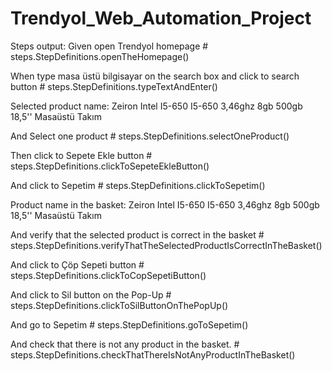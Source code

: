 # Trendyol_Web_Automation_Project



Steps output:
Given open Trendyol homepage                                                # steps.StepDefinitions.openTheHomepage()

  When type masa üstü bilgisayar on the search box and click to search button # steps.StepDefinitions.typeTextAndEnter()
  
Selected product name: Zeiron Intel I5-650 I5-650 3,46ghz 8gb 500gb 18,5'' Masaüstü Takım

  And Select one product                                                      # steps.StepDefinitions.selectOneProduct()
  
  Then click to Sepete Ekle button                                            # steps.StepDefinitions.clickToSepeteEkleButton()
  
  And click to Sepetim                                                        # steps.StepDefinitions.clickToSepetim()
  
Product name in the basket: Zeiron Intel I5-650 I5-650 3,46ghz 8gb 500gb 18,5'' Masaüstü Takım

  And verify that the selected product is correct in the basket               # steps.StepDefinitions.verifyThatTheSelectedProductIsCorrectInTheBasket()
  
  And click to Çöp Sepeti button                                              # steps.StepDefinitions.clickToCopSepetiButton()
  
  And click to Sil button on the Pop-Up                                       # steps.StepDefinitions.clickToSilButtonOnThePopUp()
  
  And go to Sepetim                                                           # steps.StepDefinitions.goToSepetim()
  
  And check that there is not any product in the basket.                      # steps.StepDefinitions.checkThatThereIsNotAnyProductInTheBasket()
  
